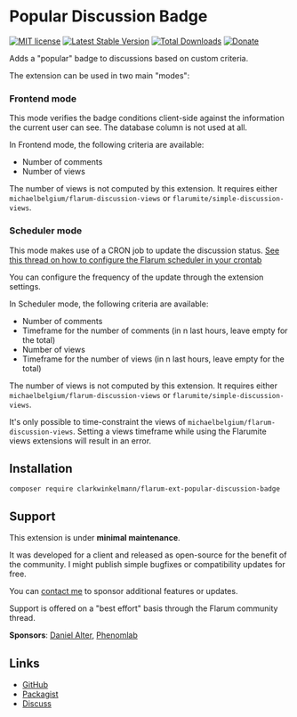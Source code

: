# Popular Discussion Badge

[![MIT license](https://img.shields.io/badge/license-MIT-blue.svg)](https://github.com/clarkwinkelmann/flarum-ext-popular-discussion-badge/blob/master/LICENSE.md) [![Latest Stable Version](https://img.shields.io/packagist/v/clarkwinkelmann/flarum-ext-popular-discussion-badge.svg)](https://packagist.org/packages/clarkwinkelmann/flarum-ext-popular-discussion-badge) [![Total Downloads](https://img.shields.io/packagist/dt/clarkwinkelmann/flarum-ext-popular-discussion-badge.svg)](https://packagist.org/packages/clarkwinkelmann/flarum-ext-popular-discussion-badge) [![Donate](https://img.shields.io/badge/paypal-donate-yellow.svg)](https://www.paypal.me/clarkwinkelmann)

Adds a "popular" badge to discussions based on custom criteria.

The extension can be used in two main "modes":

### Frontend mode

This mode verifies the badge conditions client-side against the information the current user can see.
The database column is not used at all.

In Frontend mode, the following criteria are available:

- Number of comments
- Number of views

The number of views is not computed by this extension.
It requires either `michaelbelgium/flarum-discussion-views` or `flarumite/simple-discussion-views`.

### Scheduler mode

This mode makes use of a CRON job to update the discussion status.
[See this thread on how to configure the Flarum scheduler in your crontab](https://discuss.flarum.org/d/24118-setup-the-flarum-scheduler-using-cron)

You can configure the frequency of the update through the extension settings.

In Scheduler mode, the following criteria are available:

- Number of comments
- Timeframe for the number of comments (in n last hours, leave empty for the total)
- Number of views
- Timeframe for the number of views (in n last hours, leave empty for the total)

The number of views is not computed by this extension.
It requires either `michaelbelgium/flarum-discussion-views` or `flarumite/simple-discussion-views`.

It's only possible to time-constraint the views of `michaelbelgium/flarum-discussion-views`.
Setting a views timeframe while using the Flarumite views extensions will result in an error.

## Installation

    composer require clarkwinkelmann/flarum-ext-popular-discussion-badge

## Support

This extension is under **minimal maintenance**.

It was developed for a client and released as open-source for the benefit of the community.
I might publish simple bugfixes or compatibility updates for free.

You can [contact me](https://clarkwinkelmann.com/flarum) to sponsor additional features or updates.

Support is offered on a "best effort" basis through the Flarum community thread.

**Sponsors**: [Daniel Alter](https://convo.co.il/), [Phenomlab](https://phenomlab.net/)

## Links

- [GitHub](https://github.com/clarkwinkelmann/flarum-ext-popular-discussion-badge)
- [Packagist](https://packagist.org/packages/clarkwinkelmann/flarum-ext-popular-discussion-badge)
- [Discuss](https://discuss.flarum.org/d/24490)
